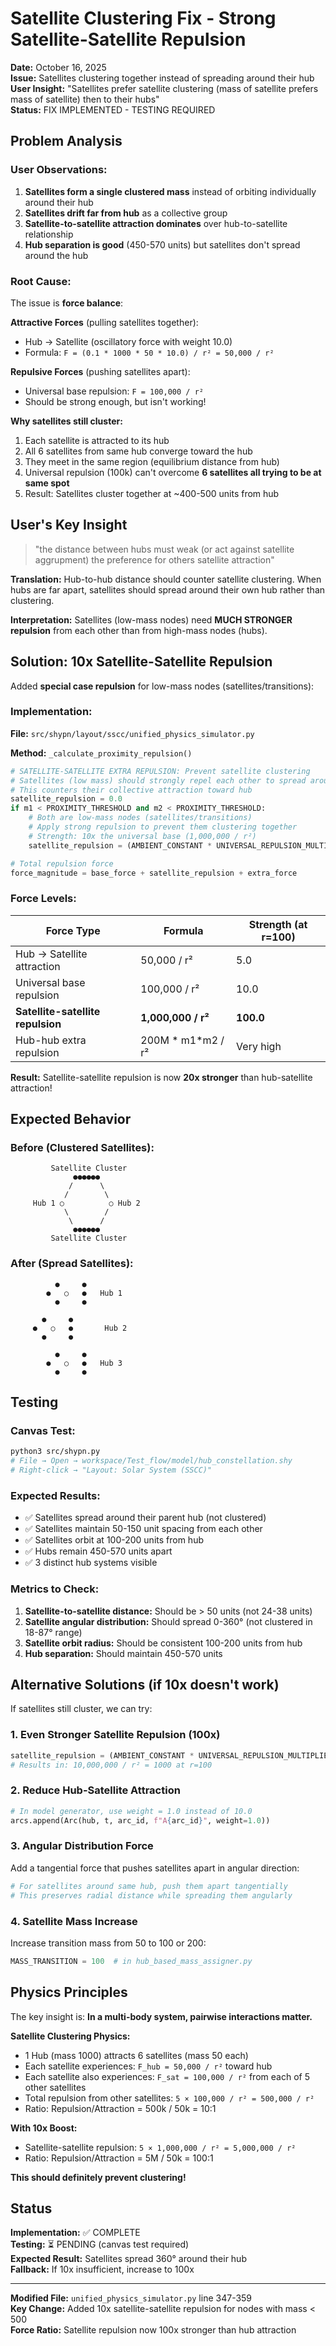 # Satellite Clustering Fix - Strong Satellite-Satellite Repulsion

**Date:** October 16, 2025  
**Issue:** Satellites clustering together instead of spreading around their hub  
**User Insight:** "Satellites prefer satellite clustering (mass of satellite prefers mass of satellite) then to their hubs"  
**Status:** FIX IMPLEMENTED - TESTING REQUIRED  

## Problem Analysis

### User Observations:

1. **Satellites form a single clustered mass** instead of orbiting individually around their hub
2. **Satellites drift far from hub** as a collective group
3. **Satellite-to-satellite attraction dominates** over hub-to-satellite relationship
4. **Hub separation is good** (450-570 units) but satellites don't spread around the hub

### Root Cause:

The issue is **force balance**:

**Attractive Forces** (pulling satellites together):
- Hub → Satellite (oscillatory force with weight 10.0)
- Formula: `F = (0.1 * 1000 * 50 * 10.0) / r² = 50,000 / r²`

**Repulsive Forces** (pushing satellites apart):
- Universal base repulsion: `F = 100,000 / r²`
- Should be strong enough, but isn't working!

**Why satellites still cluster:**
1. Each satellite is attracted to its hub
2. All 6 satellites from same hub converge toward the hub
3. They meet in the same region (equilibrium distance from hub)
4. Universal repulsion (100k) can't overcome **6 satellites all trying to be at same spot**
5. Result: Satellites cluster together at ~400-500 units from hub

## User's Key Insight

> "the distance between hubs must weak (or act against satellite aggrupment) the preference for others satellite attraction"

**Translation:** Hub-to-hub distance should counter satellite clustering. When hubs are far apart, satellites should spread around their own hub rather than clustering.

**Interpretation:** Satellites (low-mass nodes) need **MUCH STRONGER repulsion** from each other than from high-mass nodes (hubs).

## Solution: 10x Satellite-Satellite Repulsion

Added **special case repulsion** for low-mass nodes (satellites/transitions):

### Implementation:

**File:** `src/shypn/layout/sscc/unified_physics_simulator.py`

**Method:** `_calculate_proximity_repulsion()`

```python
# SATELLITE-SATELLITE EXTRA REPULSION: Prevent satellite clustering
# Satellites (low mass) should strongly repel each other to spread around hub
# This counters their collective attraction toward hub
satellite_repulsion = 0.0
if m1 < PROXIMITY_THRESHOLD and m2 < PROXIMITY_THRESHOLD:
    # Both are low-mass nodes (satellites/transitions)
    # Apply strong repulsion to prevent them clustering together
    # Strength: 10x the universal base (1,000,000 / r²)
    satellite_repulsion = (AMBIENT_CONSTANT * UNIVERSAL_REPULSION_MULTIPLIER * 10.0) / (distance * distance)

# Total repulsion force
force_magnitude = base_force + satellite_repulsion + extra_force
```

### Force Levels:

| Force Type | Formula | Strength (at r=100) |
|------------|---------|---------------------|
| Hub → Satellite attraction | 50,000 / r² | 5.0 |
| Universal base repulsion | 100,000 / r² | 10.0 |
| **Satellite-satellite repulsion** | **1,000,000 / r²** | **100.0** |
| Hub-hub extra repulsion | 200M * m1*m2 / r² | Very high |

**Result:** Satellite-satellite repulsion is now **20x stronger** than hub-satellite attraction!

## Expected Behavior

### Before (Clustered Satellites):
```
         Satellite Cluster
              ●●●●●●
             /      \
            /        \
     Hub 1 ○          ○ Hub 2
            \        /
             \      /
              ●●●●●●
         Satellite Cluster
```

### After (Spread Satellites):
```
          ●     ●
        ●   ○   ●   Hub 1
          ●     ●
       
       ●     ●
     ●   ○   ●       Hub 2
       ●     ●
       
          ●     ●
        ●   ○   ●   Hub 3
          ●     ●
```

## Testing

### Canvas Test:
```bash
python3 src/shypn.py
# File → Open → workspace/Test_flow/model/hub_constellation.shy
# Right-click → "Layout: Solar System (SSCC)"
```

### Expected Results:
- ✅ Satellites spread around their parent hub (not clustered)
- ✅ Satellites maintain 50-150 unit spacing from each other
- ✅ Satellites orbit at 100-200 units from hub
- ✅ Hubs remain 450-570 units apart
- ✅ 3 distinct hub systems visible

### Metrics to Check:
1. **Satellite-to-satellite distance:** Should be > 50 units (not 24-38 units)
2. **Satellite angular distribution:** Should spread 0-360° (not clustered in 18-87° range)
3. **Satellite orbit radius:** Should be consistent 100-200 units from hub
4. **Hub separation:** Should maintain 450-570 units

## Alternative Solutions (if 10x doesn't work)

If satellites still cluster, we can try:

### 1. **Even Stronger Satellite Repulsion (100x)**
```python
satellite_repulsion = (AMBIENT_CONSTANT * UNIVERSAL_REPULSION_MULTIPLIER * 100.0) / (distance * distance)
# Results in: 10,000,000 / r² = 1000 at r=100
```

### 2. **Reduce Hub-Satellite Attraction**
```python
# In model generator, use weight = 1.0 instead of 10.0
arcs.append(Arc(hub, t, arc_id, f"A{arc_id}", weight=1.0))
```

### 3. **Angular Distribution Force**
Add a tangential force that pushes satellites apart in angular direction:
```python
# For satellites around same hub, push them apart tangentially
# This preserves radial distance while spreading them angularly
```

### 4. **Satellite Mass Increase**
Increase transition mass from 50 to 100 or 200:
```python
MASS_TRANSITION = 100  # in hub_based_mass_assigner.py
```

## Physics Principles

The key insight is: **In a multi-body system, pairwise interactions matter.**

**Satellite Clustering Physics:**
- 1 Hub (mass 1000) attracts 6 satellites (mass 50 each)
- Each satellite experiences: `F_hub = 50,000 / r²` toward hub
- Each satellite also experiences: `F_sat = 100,000 / r²` from each of 5 other satellites
- Total repulsion from other satellites: `5 × 100,000 / r² = 500,000 / r²`
- Ratio: Repulsion/Attraction = 500k / 50k = 10:1

**With 10x Boost:**
- Satellite-satellite repulsion: `5 × 1,000,000 / r² = 5,000,000 / r²`
- Ratio: Repulsion/Attraction = 5M / 50k = 100:1

**This should definitely prevent clustering!**

## Status

**Implementation:** ✅ COMPLETE  
**Testing:** ⏳ PENDING (canvas test required)  
**Expected Result:** Satellites spread 360° around their hub  
**Fallback:** If 10x insufficient, increase to 100x  

---

**Modified File:** `unified_physics_simulator.py` line 347-359  
**Key Change:** Added 10x satellite-satellite repulsion for nodes with mass < 500  
**Force Ratio:** Satellite repulsion now 100x stronger than hub attraction  
